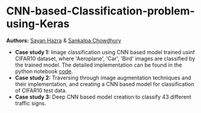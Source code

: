 # CNN-based-Classification-problem-using-Keras

**Authors:** [Sayan Hazra](https://github.com/sayan0506) & [Sankalpa Chowdhury](https://github.com/sankalpachowdhury)

* **Case study 1:** Image classification using CNN based model trained usinf CIFAR10 dataset, where 'Aeroplane', 'Car', 'Bird' images are classified by the trained model. The detailed implementation can be found in the python notebook [code](https://github.com/sayan0506/CNN-based-Case-Studies-using-Keras/blob/master/Image_Classification_with_CNNs_using_Keras_on_CIFAR10.ipynb).
* **Case study 2:** Traversing through image augmentation techniques and their implementation, and creating a CNN based model for classification of CIFAR10 test data.
* **Case study 3:** Deep CNN based model creation to classify 43 different traffic signs.

